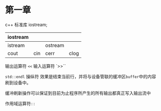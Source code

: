 # 第一章

c++ 标准库 iostream;

|iostream||||
|----|--|--|--|
|istream||ostream||
|cout|cin|cerr|clog|

输出运算符 `<<`
输入运算符 `>>``

`std::endl` 操纵符 效果是结束当前行，并将与设备管联的缓冲区`buffer`中的内容刷到设备中。

缓冲刷新操作可以保证到目前为止程序所产生的所有输出都真正写入输出流中

作用域运算符`::`